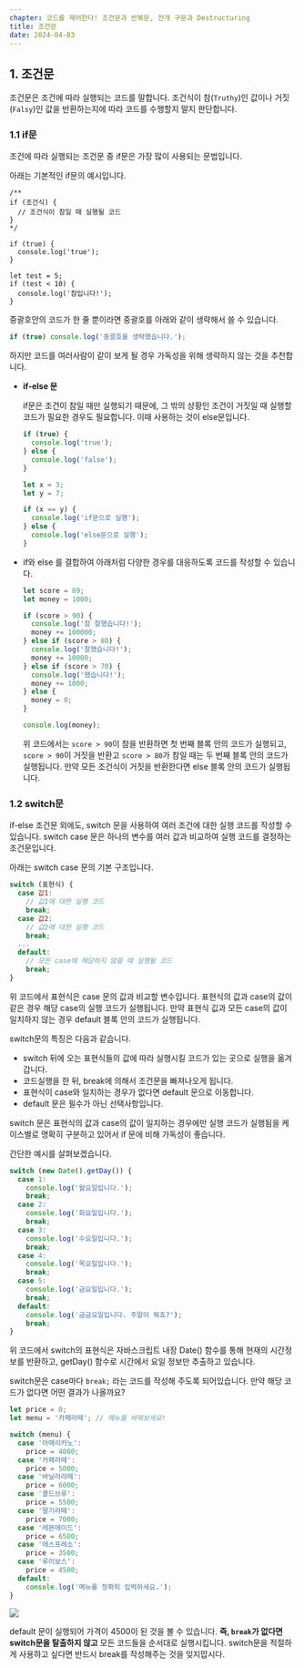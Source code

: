```yaml
---
chapter: 코드를 제어한다! 조건문과 반복문, 전개 구문과 Destructuring
title: 조건문
date: 2024-04-03
---
```


## 1. 조건문

조건문은 조건에 따라 실행되는 코드를 말합니다. 조건식이 참(`Truthy`)인 값이나 거짓(`Falsy`)인 값을 반환하는지에 따라 코드를 수행할지 말지 판단합니다.

### 1.1 if문

조건에 따라 실행되는 조건문 중 if문은 가장 많이 사용되는 문법입니다.

아래는 기본적인 if문의 예시입니다.

```javascript-exec
/**
if (조건식) {
  // 조건식이 참일 때 실행될 코드
}
*/

if (true) {
  console.log('true');
}

let test = 5;
if (test < 10) {
  console.log('참입니다!');
}
```

중괄호안의 코드가 한 줄 뿐이라면 중괄호를 아래와 같이 생략해서 쓸 수 있습니다.

```jsx
if (true) console.log('중괄호를 생략했습니다.');
```

하지만 코드를 여러사람이 같이 보게 될 경우 가독성을 위해 생략하지 않는 것을 추천합니다.

- **if-else 문**

  if문은 조건이 참일 때만 실행되기 때문에, 그 밖의 상황인 조건이 거짓일 때 실행할 코드가 필요한 경우도 필요합니다. 이때 사용하는 것이 else문입니다.

  ```jsx
  if (true) {
    console.log('true');
  } else {
    console.log('false');
  }

  let x = 3;
  let y = 7;

  if (x == y) {
    console.log('if문으로 실행');
  } else {
    console.log('else문으로 실행');
  }
  ```

- if와 else 를 결합하여 아래처럼 다양한 경우를 대응하도록 코드를 작성할 수 있습니다.

  ```javascript
  let score = 69;
  let money = 1000;

  if (score > 90) {
    console.log('참 잘했습니다!');
    money += 100000;
  } else if (score > 80) {
    console.log('잘했습니다!');
    money += 10000;
  } else if (score > 70) {
    console.log('했습니다!');
    money += 1000;
  } else {
    money = 0;
  }

  console.log(money);
  ```

  위 코드에서는 `score > 90`이 참을 반환하면 첫 번째 블록 안의 코드가 실행되고, `score > 90`이 거짓을 반환고 `score > 80`가 참일 때는 두 번째 블록 안의 코드가 실행됩니다. 만약 모든 조건식이 거짓을 반환한다면 else 블록 안의 코드가 실행됩니다.

### 1.2 s**witch문**

if-else 조건문 외에도, switch 문을 사용하여 여러 조건에 대한 실행 코드를 작성할 수 있습니다. switch case 문은 하나의 변수를 여러 값과 비교하여 실행 코드를 결정하는 조건문입니다.

아래는 switch case 문의 기본 구조입니다.

```jsx
switch (표현식) {
  case 값1:
    // 값1에 대한 실행 코드
    break;
  case 값2:
    // 값2에 대한 실행 코드
    break;
  ...
  default:
    // 모든 case에 해당하지 않을 때 실행될 코드
    break;
}
```

위 코드에서 표현식은 case 문의 값과 비교할 변수입니다. 표현식의 값과 case의 값이 같은 경우 해당 case의 실행 코드가 실행됩니다. 만약 표현식 깂과 모든 case의 값이 일치하지 않는 경우 default 블록 안의 코드가 실행됩니다.

switch문의 특징은 다음과 같습니다.

- switch 뒤에 오는 표현식들의 값에 따라 실행시킬 코드가 있는 곳으로 실행을 옮겨갑니다.
- 코드실행을 한 뒤, break에 의해서 조건문을 빠져나오게 됩니다.
- 표현식이 case와 일치하는 경우가 없다면 default 문으로 이동합니다.
- default 문은 필수가 아닌 선택사항입니다.

switch 문은 표현식의 값과 case의 값이 일치하는 경우에만 실행 코드가 실행됨을 케이스별로 명확히 구분하고 있어서 if 문에 비해 가독성이 좋습니다.

간단한 예시를 살펴보겠습니다.

```jsx
switch (new Date().getDay()) {
  case 1:
    console.log('월요일입니다.');
    break;
  case 2:
    console.log('화요일입니다.');
    break;
  case 3:
    console.log('수요일입니다.');
    break;
  case 4:
    console.log('목요일입니다.');
    break;
  case 5:
    console.log('금요일입니다.');
    break;
  default:
    console.log('금금요일입니다. 주말이 뭐죠?');
    break;
}
```

위 코드에서 switch의 표현식은 자바스크립트 내장 Date() 함수를 통해 현재의 시간정보를 반환하고, getDay() 함수로 시간에서 요일 정보만 추출하고 있습니다.

switch문은 case마다 `break;` 라는 코드를 작성해 주도록 되어있습니다. 만약 해당 코드가 없다면 어떤 결과가 나올까요?

```jsx
let price = 0;
let menu = '카페라떼'; // 메뉴를 바꿔보세요!

switch (menu) {
  case '아메리카노':
    price = 4000;
  case '카페라떼':
    price = 5000;
  case '바닐라라떼':
    price = 6000;
  case '콜드브루':
    price = 5500;
  case '딸기라떼':
    price = 7000;
  case '레몬에이드':
    price = 6500;
  case '에스프레소':
    price = 3500;
  case '루이보스':
    price = 4500;
  default:
    console.log('메뉴를 정확히 입력하세요.');
}
```

![](/images/basecamp-javascript/chapter05/01-1.png)

default 문이 실행되어 가격이 4500이 된 것을 볼 수 있습니다. **즉, `break`가 없다면 switch문을 탈출하지 않고** 모든 코드들을 순서대로 실행시킵니다. switch문을 적절하게 사용하고 싶다면 반드시 break를 작성해주는 것을 잊지맙시다.

